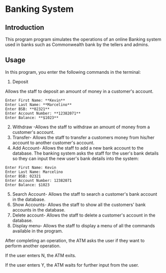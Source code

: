 # Banking System
## Introduction
This program program simulates the operations of an online Banking system used in banks such as Commonwealth bank by the tellers and admins. 
## Usage

In this program, you enter the following commands in the terminal:

1. Deposit

Allows the staff to deposit an amount of money in a customer's account.
```
Enter First Name: **Kevin**
Enter Last Name: **Marcelino**
Enter BSB: **02321**
Enter Account Number: **12382071**
Enter Balance: **$1023**

```
2. Withdraw -Allows the staff to withdraw an amount of money from a customer's account.
3. Transfer- Allows the staff to transfer a customers money from his/her account to another customer's account.
4. Add Account- Allows the staff to add a new bank account to the database.
The banking system asks the staff for the user's bank details so they can input the new user's bank details into the system:
```
Enter First Name: Kevin
Enter Last Name: Marcelino
Enter BSB: 02321
Enter Account Number: 12382071
Enter Balance: $1023
```
5. Search Account- Allows the staff to search a customer's bank account in the database.
6. Show Accounts- Allows the staff to show all the customers' bank accounts in the database.
7. Delete account- Allows the staff to delete a customer's account in the database.
8. Display menu- Allows the staff to display a menu of all the commands available in the program.

After completing an operation, the ATM asks the user if they want to perform another operation.

If the user enters N, the ATM exits.

If the user enters Y, the ATM waits for further input from the user.

